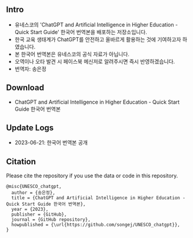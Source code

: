 ## Intro
- 유네스코의 'ChatGPT and Artificial Intelligence in Higher Education - Quick Start Guide' 한국어 번역본을 배포하는 저장소입니다.
- 한국 교육 생태계가 ChatGPT를 안전하고 올바르게 활용하는 것에 기여하고자 하였습니다.
- 본 한국어 번역본은 유네스코의 공식 자료가 아닙니다.
- 오역이나 오타 발견 시 페이스북 메신저로 알려주시면 즉시 반영하겠습니다.
- 번역자: 송은정

## Download
- ChatGPT and Artificial Intelligence in Higher Education - Quick Start Guide 한국어 번역본

## Update Logs
- 2023-06-21: 한국어 번역본 공개

## Citation
Please cite the repository if you use the data or code in this repository.
```
@misc{UNESCO_chatgpt,
  author = {송은정},
  title = {ChatGPT and Artificial Intelligence in Higher Education - Quick Start Guide 한국어 번역본},
  year = {2023},
  publisher = {GitHub},
  journal = {GitHub repository},
  howpublished = {\url{https://github.com/songej/UNESCO_chatgpt}},
}
```
